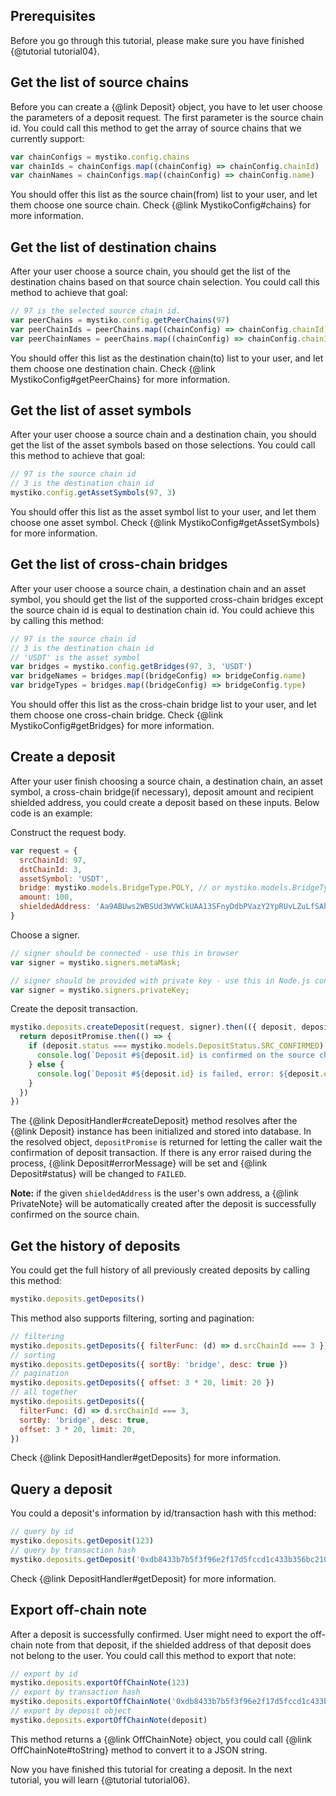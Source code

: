 ## Prerequisites
Before you go through this tutorial, please make sure you have finished {@tutorial tutorial04}.

## Get the list of source chains
Before you can create a {@link Deposit} object, you have to let user choose the parameters of a deposit request.
The first parameter is the source chain id. You could call this method to get the array of source chains that we
currently support:

```javascript
var chainConfigs = mystiko.config.chains
var chainIds = chainConfigs.map((chainConfig) => chainConfig.chainId)
var chainNames = chainConfigs.map((chainConfig) => chainConfig.name)
```

You should offer this list as the source chain(from) list to your user, and let them choose one source chain.
Check {@link MystikoConfig#chains} for more information.

## Get the list of destination chains
After your user choose a source chain, you should get the list of the destination chains based on that source chain
selection. You could call this method to achieve that goal:

```javascript
// 97 is the selected source chain id.
var peerChains = mystiko.config.getPeerChains(97)
var peerChainIds = peerChains.map((chainConfig) => chainConfig.chainId)
var peerChainNames = peerChains.map((chainConfig) => chainConfig.chainId)
```

You should offer this list as the destination chain(to) list to your user, and let them choose one destination chain.
Check {@link MystikoConfig#getPeerChains} for more information.

## Get the list of asset symbols
After your user choose a source chain and a destination chain, you should get the list of the asset symbols based
on those selections. You could call this method to achieve that goal:

```javascript
// 97 is the source chain id
// 3 is the destination chain id
mystiko.config.getAssetSymbols(97, 3)
```
You should offer this list as the asset symbol list to your user, and let them choose one asset symbol.
Check {@link MystikoConfig#getAssetSymbols} for more information.

## Get the list of cross-chain bridges
After your user choose a source chain, a destination chain and an asset symbol, you should get the list of the
supported cross-chain bridges except the source chain id is equal to destination chain id. You could achieve this
by calling this method:

```javascript
// 97 is the source chain id
// 3 is the destination chain id
// 'USDT' is the asset symbol
var bridges = mystiko.config.getBridges(97, 3, 'USDT')
var bridgeNames = bridges.map((bridgeConfig) => bridgeConfig.name)
var bridgeTypes = bridges.map((bridgeConfig) => bridgeConfig.type)
```

You should offer this list as the cross-chain bridge list to your user, and let them choose one cross-chain bridge.
Check {@link MystikoConfig#getBridges} for more information.

## Create a deposit
After your user finish choosing a source chain, a destination chain, an asset symbol,
a cross-chain bridge(if necessary), deposit amount and recipient shielded address, you could create a deposit
based on these inputs. Below code is an example:

Construct the request body.
```javascript
var request = {
  srcChainId: 97,
  dstChainId: 3,
  assetSymbol: 'USDT',
  bridge: mystiko.models.BridgeType.POLY, // or mystiko.models.BridgeType.LOOP if srcChainId === dstChainId
  amount: 100,
  shieldedAddress: 'Aa9ABUws2WBSUd3WVWCkUAA13SFnyDdbPVazY2YpRUvLZuLfSAh3rtDHqXVRxWPw8pRGsPc2sQuY31J66he6a3sao'
}
```
Choose a signer.
```javascript
// signer should be connected - use this in browser
var signer = mystiko.signers.metaMask;
```
```javascript
// signer should be provided with private key - use this in Node.js console
var signer = mystiko.signers.privateKey;
```

Create the deposit transaction.
```javascript
mystiko.deposits.createDeposit(request, signer).then(({ deposit, depositPromise }) => {
  return depositPromise.then(() => {
    if (deposit.status === mystiko.models.DepositStatus.SRC_CONFIRMED) {
      console.log(`Deposit #${deposit.id} is confirmed on the source chain`)
    } else {
      console.log(`Deposit #${deposit.id} is failed, error: ${deposit.errorMessage}`)
    }
  })
})
```

The {@link DepositHandler#createDeposit} method resolves after the {@link Deposit} instance has been initialized
and stored into database. In the resolved object, `depositPromise` is returned for letting the caller wait
the confirmation of deposit transaction. If there is any error raised during the process,
{@link Deposit#errorMessage} will be set and {@link Deposit#status} will be changed to `FAILED`.

**Note:** if the given `shieldedAddress` is the user's own address, a {@link PrivateNote} will be automatically
created after the deposit is successfully confirmed on the source chain.

## Get the history of deposits
You could get the full history of all previously created deposits by calling this method:

```javascript
mystiko.deposits.getDeposits()
```

This method also supports filtering, sorting and pagination:

```javascript
// filtering
mystiko.deposits.getDeposits({ filterFunc: (d) => d.srcChainId === 3 })
// sorting
mystiko.deposits.getDeposits({ sortBy: 'bridge', desc: true })
// pagination
mystiko.deposits.getDeposits({ offset: 3 * 20, limit: 20 })
// all together
mystiko.deposits.getDeposits({
  filterFunc: (d) => d.srcChainId === 3,
  sortBy: 'bridge', desc: true,
  offset: 3 * 20, limit: 20,
})
```

Check {@link DepositHandler#getDeposits} for more information.

## Query a deposit
You could a deposit's information by id/transaction hash with this method:

```javascript
// query by id
mystiko.deposits.getDeposit(123)
// query by transaction hash
mystiko.deposits.getDeposit('0xdb8433b7b5f3f96e2f17d5fccd1c433b356bc210e3637447d5a284f5f06f6b3a')
```

Check {@link DepositHandler#getDeposit} for more information.

## Export off-chain note
After a deposit is successfully confirmed. User might need to export the off-chain note from that deposit, if
the shielded address of that deposit does not belong to the user. You could call this method to export that note:

```javascript
// export by id
mystiko.deposits.exportOffChainNote(123)
// export by transaction hash
mystiko.deposits.exportOffChainNote('0xdb8433b7b5f3f96e2f17d5fccd1c433b356bc210e3637447d5a284f5f06f6b3a')
// export by deposit object
mystiko.deposits.exportOffChainNote(deposit)
```

This method returns a {@link OffChainNote} object, you could call {@link OffChainNote#toString} method to convert
it to a JSON string.

Now you have finished this tutorial for creating a deposit. In the next tutorial,
you will learn {@tutorial tutorial06}.
